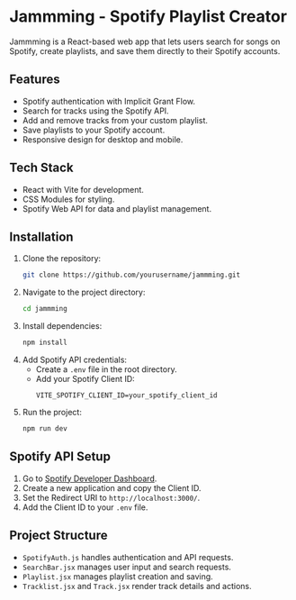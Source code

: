 # Jammming - Spotify Playlist Creator

Jammming is a React-based web app that lets users search for songs on Spotify, create playlists, and save them directly to their Spotify accounts.

## Features

- Spotify authentication with Implicit Grant Flow.
- Search for tracks using the Spotify API.
- Add and remove tracks from your custom playlist.
- Save playlists to your Spotify account.
- Responsive design for desktop and mobile.

## Tech Stack

- React with Vite for development.
- CSS Modules for styling.
- Spotify Web API for data and playlist management.

## Installation

1. Clone the repository:
   ```bash
   git clone https://github.com/yourusername/jammming.git
   ```
2. Navigate to the project directory:
   ```bash
   cd jammming
   ```
3. Install dependencies:
   ```bash
   npm install
   ```
4. Add Spotify API credentials:
   - Create a `.env` file in the root directory.
   - Add your Spotify Client ID:
     ```env
     VITE_SPOTIFY_CLIENT_ID=your_spotify_client_id
     ```
5. Run the project:
   ```bash
   npm run dev
   ```

## Spotify API Setup

1. Go to [Spotify Developer Dashboard](https://developer.spotify.com/dashboard).
2. Create a new application and copy the Client ID.
3. Set the Redirect URI to `http://localhost:3000/`.
4. Add the Client ID to your `.env` file.

## Project Structure

- `SpotifyAuth.js` handles authentication and API requests.
- `SearchBar.jsx` manages user input and search requests.
- `Playlist.jsx` manages playlist creation and saving.
- `Tracklist.jsx` and `Track.jsx` render track details and actions.
